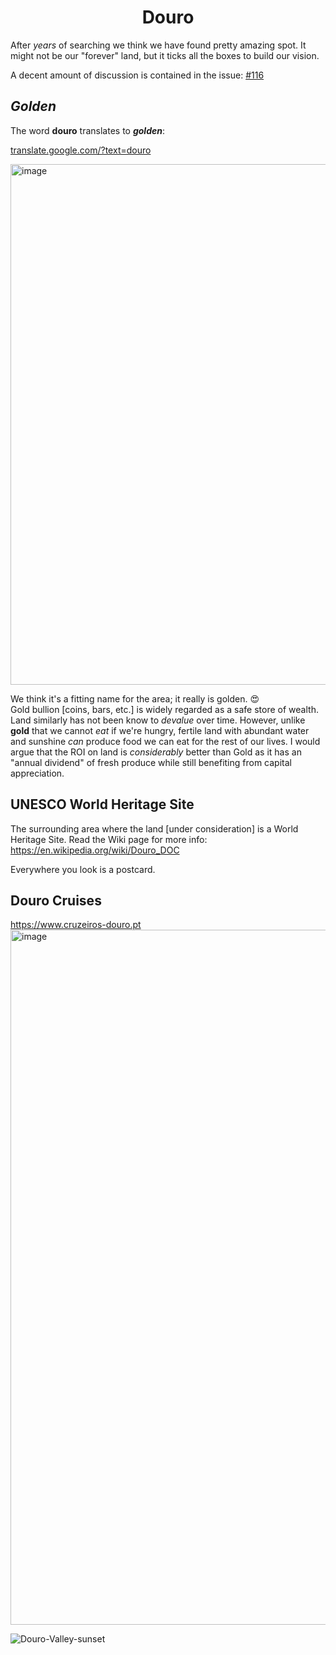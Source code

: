 <div align="center">

# Douro

</div>

After _years_ of searching 
we think we have found pretty amazing spot.
It might not be our "forever" land,
but it ticks all the boxes 
to build our vision.

A decent amount of discussion is contained in the issue:
[#116](https://github.com/dwyl/phase-three/issues/116)


## _Golden_

The word **douro** translates to ***golden***:

[translate.google.com/?text=douro](https://translate.google.com/?sl=pt&tl=en&text=douro%0A&op=translate)

<img width="833" alt="image" src="https://user-images.githubusercontent.com/194400/188419766-f733772a-9df3-431f-99c4-dd7b3c41c937.png">

We think it's a fitting name for the area;
it really is golden. 😍 <br />
Gold bullion [coins, bars, etc.]
is widely regarded as a safe store of wealth.
Land similarly has not been know to _devalue_ over time. 
However, unlike **gold** that we cannot _eat_
if we're hungry,
fertile land 
with abundant water
and sunshine
_can_ produce food
we can eat 
for the rest of our lives.
I would argue that the ROI on land 
is _considerably_ better than Gold
as it has an "annual dividend" of fresh produce
while still benefiting from capital appreciation.

## UNESCO World Heritage Site

The surrounding area where the land [under consideration] 
is a World Heritage Site. 
Read the Wiki page for more info:
https://en.wikipedia.org/wiki/Douro_DOC

Everywhere you look is a postcard.




## Douro Cruises

https://www.cruzeiros-douro.pt
<img width="1112" alt="image" src="https://user-images.githubusercontent.com/194400/188457987-19ba54ba-58b2-4f0c-b507-f48bef9d6043.png">


![Douro-Valley-sunset](https://user-images.githubusercontent.com/194400/188490093-e691090c-5e3d-4537-ac80-abc709db3574.jpeg)